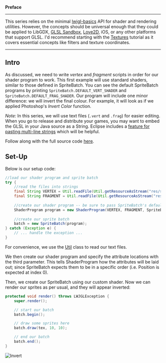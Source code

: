 **Preface**

***

This series relies on the minimal [lwjgl-basics](https://github.com/mattdesl/lwjgl-basics) API for shader and rendering utilities. However, the concepts should be universal enough that they could be applied to LibGDX, [GLSL Sandbox](http://glsl.heroku.com/), [Love2D](https://love2d.org/), iOS, or any other platforms that support GLSL. I'd recommend starting with the [Textures](https://github.com/mattdesl/lwjgl-basics/wiki/Textures) tutorial as it covers essential concepts like filters and texture coordinates.

***

## Intro

As discussed, we need to write *vertex* and *fragment* scripts in order for our shader program to work. This first example will use standard shaders, similar to those defined in SpriteBatch. You can see the default SpriteBatch programs by printing `SpriteBatch.DEFAULT_VERT_SHADER` and `SpriteBatch.DEFAULT_FRAG_SHADER`. Our program will include one minor difference: we will invert the final colour. For example, it will look as if we applied Photoshop's *Invert Color* function.

*Note:* In this series, we will use text files (`.vert` and `.frag`) for easier editing. When you go to release and distribute your games, you may want to embed the GLSL in your Java source as a String. Eclipse includes a [feature for pasting multi-line strings](http://www.vasanth.in/2009/03/10/eclipse-tip-escape-text-when-pasting/) which will be helpful.

Follow along with the full source code [here](https://github.com/mattdesl/lwjgl-basics/blob/master/test/mdesl/test/shadertut/ShaderLesson1.java).

## Set-Up

Below is our setup code:
```java
//load our shader program and sprite batch
try {
	//read the files into strings
	final String VERTEX = Util.readFile(Util.getResourceAsStream("res/shadertut/lesson1.vert"));
	final String FRAGMENT = Util.readFile(Util.getResourceAsStream("res/shadertut/lesson1.frag"));
	
	//create our shader program -- be sure to pass SpriteBatch's default attributes!
	ShaderProgram program = new ShaderProgram(VERTEX, FRAGMENT, SpriteBatch.ATTRIBUTES);
	
	//create our sprite batch
	batch = new SpriteBatch(program);
} catch (Exception e) { 
	// ... handle the exception ... 
}
```

For convenience, we use the [Util](https://github.com/mattdesl/lwjgl-basics/blob/master/test/mdesl/test/Util.java) class to read our text files.

We then create our shader program and specify the attribute locations with the third parameter. This tells ShaderProgram how the attributes will be laid out; since SpriteBatch expects them to be in a specific order (i.e. Position is expected at index 0). 

Then, we create our SpriteBatch using our custom shader. Now we can render our sprites as per usual, and they will appear inverted:

```java
protected void render() throws LWJGLException {
	super.render();

	// start our batch
	batch.begin();

	// draw some sprites here
	batch.draw(tex, 10, 10);

	// end our batch
	batch.end();
}
```

![Invert](http://i.imgur.com/CdA4o.png)